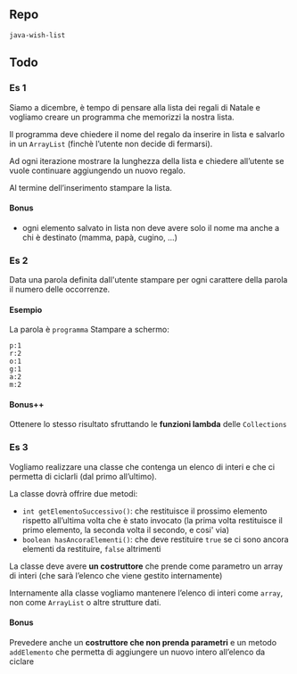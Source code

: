 ## Repo
`java-wish-list`

## Todo
### Es 1
Siamo a dicembre, è tempo di pensare alla lista dei regali di Natale e vogliamo creare un programma che memorizzi la nostra lista.

Il programma deve chiedere il nome del regalo da inserire in lista e salvarlo in un `ArrayList` (finchè l’utente non decide di fermarsi).

Ad ogni iterazione mostrare la lunghezza della lista e chiedere all’utente se vuole continuare aggiungendo un nuovo regalo.

Al termine dell’inserimento stampare la lista.

#### Bonus
- ogni elemento salvato in lista non deve avere solo il nome ma anche a chi è destinato (mamma, papà, cugino,  …)

### Es 2
Data una parola definita dall'utente stampare per ogni carattere della parola il numero delle occorrenze.

#### Esempio
La parola è `programma`
Stampare a schermo:
```log
p:1
r:2
o:1
g:1
a:2
m:2
```

#### Bonus++
Ottenere lo stesso risultato sfruttando le **funzioni lambda** delle `Collections`

### Es 3
Vogliamo realizzare una classe che contenga un elenco di interi e che ci permetta di ciclarli (dal primo all’ultimo).

La classe dovrà offrire due metodi:
- `int getElementoSuccessivo()`: che restituisce il prossimo elemento rispetto all’ultima volta che è stato invocato (la prima volta restituisce il primo elemento, la seconda volta il secondo, e cosi' via)
- `boolean hasAncoraElementi()`: che deve restituire `true` se ci sono ancora elementi da restituire, `false` altrimenti

La classe deve avere **un costruttore** che prende come parametro un array di interi (che sarà l’elenco che viene gestito internamente)

Internamente alla classe vogliamo mantenere l’elenco di interi come `array`, non come `ArrayList` o altre strutture dati.

#### Bonus
Prevedere anche un **costruttore che non prenda parametri** e un metodo `addElemento` che permetta di aggiungere un nuovo intero all’elenco da ciclare